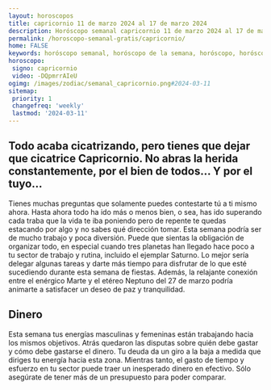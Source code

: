 ```yaml
---
layout: horoscopos
title: capricornio 11 de marzo 2024 al 17 de marzo 2024 
description: Horóscopo semanal capricornio 11 de marzo 2024 al 17 de marzo 2024. Todo acaba cicatrizando, pero tienes que dejar que cicatrice Capricornio. No abras la herida constantemente, por el bien de todos… Y por el tuyo…
permalink: /horoscopo-semanal-gratis/capricornio/
home: FALSE
keywords: horóscopo semanal, horóscopo de la semana, horóscopo, horóscopo gratis,horóscopos, horóscopo esperanza gracia, horoscopos capricornio la semana, horóscopos gratis, Tarot, Astrologia, Zodíaco, capricornio, horoscopo gratis, semanal
horoscopo:
 signo: capricornio
 video: -DQpmrrAIeU
ogimg: /images/zodiac/semanal_capricornio.png#2024-03-11
sitemap:
 priority: 1
 changefreq: 'weekly'
 lastmod: '2024-03-11'
---
```




## Todo acaba cicatrizando, pero tienes que dejar que cicatrice Capricornio. No abras la herida constantemente, por el bien de todos… Y por el tuyo…

Tienes muchas preguntas que solamente puedes contestarte tú a ti mismo ahora. 
Hasta ahora todo ha ido más o menos bien, o sea, has ido superando cada traba que la vida te iba poniendo pero de repente te quedas estacando por algo y no sabes qué dirección tomar.
Esta semana podría ser de mucho trabajo y poca diversión. Puede que sientas la obligación de organizar todo, en especial cuando tres planetas han llegado hace poco a tu sector de trabajo y rutina, incluido el ejemplar Saturno. Lo mejor sería delegar algunas tareas y darte más tiempo para disfrutar de lo que esté sucediendo durante esta semana de fiestas. Además, la relajante conexión entre el enérgico Marte y el etéreo Neptuno del 27 de marzo podría animarte a satisfacer un deseo de paz y tranquilidad.

## Dinero

Esta semana tus energías masculinas y femeninas están trabajando hacia los mismos objetivos. Atrás quedaron las disputas sobre quién debe gastar y cómo debe gastarse el dinero. Tu deuda da un giro a la baja a medida que diriges tu energía hacia esta zona. Mientras tanto, el gasto de tiempo y esfuerzo en tu sector puede traer un inesperado dinero en efectivo. Sólo asegúrate de tener más de un presupuesto para poder comparar.